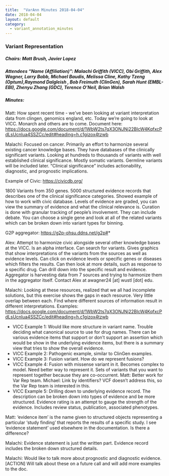 ```yaml
---
title:  "VarAnn Minutes 2018-04-04"
date: 2018-04-04
layout: default
category:
  - variant_annotation_minutes
---
```


### Variant Representation 
##### Chairs: Matt Brush, Javier Lopez
##### Attendees “Name (Affiliation)”: Malachi Griffith (VICC), Obi Griffith, Alex Wagner, Larry Babb, Michael Baudis, Melissa Cline, Kathy Tzeng (Optum),Raymond Dalgleish , Bob Freimuth (ClinGen), Sarah Hunt (EMBL-EBI), Zhenyu Zhang (GDC), Terence O’Neil, Brian Walsh


##### Minutes:

Matt: How spent recent time -  we’ve been looking at variant interpretation data from clingen, genomics england, etc.  Today we’re going to look at VICC.  Monarch and others are to come.  Document here: https://docs.google.com/document/d/1WbW2ts7qX3ONJNj22BlcW4KqfxcPdLsUcnlua4SSZCc/edit#heading=h.c1gizox4tzwb 

Malachi: Focused on cancer.  Primarily an effort to harmonize several existing cancer knowledge bases.  They have databases of the clinically significant variants.  Looking at hundreds to thousands of variants with well established clinical significance.  Mostly somatic variants.  Germline variants will be included later.  “Clinical significance” includes actionability,  diagnostic, and prognostic implications.

Example of Civic: https://civicdb.org/ 

1800 Variants from 350 genes. 5000 structured evidence records that describes one of the clinical significance categories. Showed example of how to work with civic database.  Levels of evidence are graded, you can view the summary of evidence and what the clinical relevance is.  Curation is done with granular tracking of people’s involvement.  They can include debate.
You can choose a single gene and look at all of the related variants which can be broken down into variant types for binning.

G2P aggregator: https://g2p-ohsu.ddns.net/g2p#*

Alex: Attempt to harmonize civic alongside several other knowledge bases at the VICC.  Is an alpha interface.  Can search for variants.  Gives graphics that show interpretations of the variants from the sources as well as evidence levels.  Can click on evidence levels or specific genes or diseases which filters the results.  Can then look at more details, such as response to a specific drug. Can drill down into the specific result and evidence.  Aggregator is harvesting data from 7 sources and trying to harmonize them in the aggregator itself.  Contact Alex at awagner24 [at] wustl [dot] edu.

Malachi: Looking at these resources, realized that we all had incomplete solutions, but this exercise shows the gaps in each resource.  Very little overlap between each.  Find where different sources of information result in different interpretations.
Examples: https://docs.google.com/document/d/1WbW2ts7qX3ONJNj22BlcW4KqfxcPdLsUcnlua4SSZCc/edit#heading=h.c1gizox4tzwb 
- VICC Example 1: Would like more structure in variant name.  Trouble deciding what canonical source to use for drug names.  There can be various evidence items that support or don’t support an assertion which would be show in the underlying evidence items, but there is a summary view that tries to show the overall evidence.
- VICC Example 2: Pathogenic example, similar to ClinGen examples.
- VICC Example 3: Fusion variant.  How do we represent fusions?
- VICC Example 4: Fusion with missense variant in it.  Becomes complex to model.  Need better way to represent it.  Sets of variants that you want to represent together because they are co-occurrent.  Matt: Better work for Var Rep team.  Michael: Link by identifiers?  VCF doesn’t address this, so the Var Rep team is interested in this.
- VICC Example 5:  Drilling down to underlying evidence record.  The description can be broken down into types of evidence and be more structured.  Evidence rating is an attempt to gauge the strength of the evidence.  Includes review status, publication, associated phenotypes.

Matt: ‘evidence item’ is the name given to structured objects representing a particular ‘study finding’ that reports the results of a specific study.  I see ‘evidence statement’ used elsewhere in the documentation.  Is there a difference?

Malachi: Evidence statement is just the written part.  Evidence record includes the broken down structured details.

Malachi: Would like to talk more about prognostic and diagnostic evidence. [ACTION]  Will talk about these on a future call and will add more examples to the doc.
